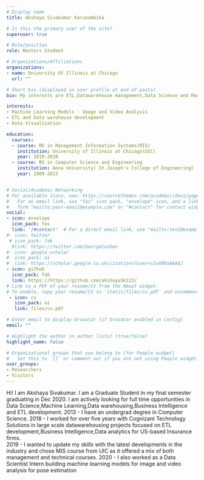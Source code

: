```yaml
---
# Display name
title: Akshaya Sivakumar Karunambika

# Is this the primary user of the site?
superuser: true

# Role/position
role: Masters Student 

# Organizations/Affiliations
organizations:
- name: University Of Illinois at Chicago
  url: ""

# Short bio (displayed in user profile at end of posts)
bio: My interests are ETL,Datawarehouse management,Data Science and Machine Learning.

interests:
- Machine Learning Models - Image and Video Analysis
- ETL and Data warehouse development
- Data Visualization

education:
  courses:
  - course: MS in Management Information Systems(MIS)
    institution: University of Illinois at Chicago(UIC)
    year: 2019-2020
  - course: BS in Computer Science and Engineering
    institution: Anna University( St.Joseph's College of Engineering)
    year: 2009-2013


# Social/Academic Networking
# For available icons, see: https://sourcethemes.com/academic/docs/page-builder/#icons
#   For an email link, use "fas" icon pack, "envelope" icon, and a link in the
#   form "mailto:your-email@example.com" or "#contact" for contact widget.
social:
- icon: envelope
  icon_pack: fas
  link: '/#contact'  # For a direct email link, use "mailto:test@example.org".
#- icon: twitter
 # icon_pack: fab
  #link: https://twitter.com/GeorgeCushen
#- icon: google-scholar
#  icon_pack: ai
#  link: https://scholar.google.co.uk/citations?user=sIwtMXoAAAAJ
- icon: github
  icon_pack: fab
  link: https://https://github.com/akshayaSK123/
# Link to a PDF of your resume/CV from the About widget.
# To enable, copy your resume/CV to `static/files/cv.pdf` and uncomment the lines below.
 - icon: cv
   icon_pack: ai
   link: files/cv.pdf

# Enter email to display Gravatar (if Gravatar enabled in Config)
email: ""

# Highlight the author in author lists? (true/false)
highlight_name: false

# Organizational groups that you belong to (for People widget)
#   Set this to `[]` or comment out if you are not using People widget.
user_groups:
- Researchers
- Visitors
---
```


Hi! I am Akshaya Sivakumar. 
I am a Graduate Student in my final semester graduating in Dec 2020. I am actively looking for full time opportunities in Data Science,Machine Learning,Data warehousing,Business Intelligence and ETL development.
2013 - I have an undergrad degree in Computer Science.
2018 - I worked for over five years with Cognizant Technology Solutions in large scale datawarehousing projects focused on ETL development,Business Intelligence,Data analytics for US-based Insurance firms.  
2019 - I wanted to update my skills with the latest developments in the industry and chose MIS course from UIC as it offered a mix of both management and technical courses.
2020 - I also worked as a Data Scientist Intern building machine learning models for image and video analysis for pose estimation 

